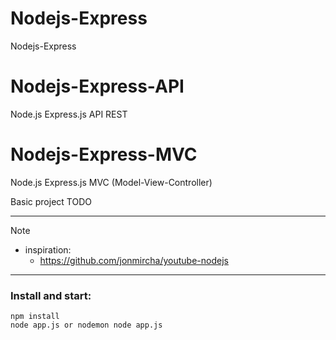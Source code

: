 # Nodejs-Express
Nodejs-Express

# Nodejs-Express-API
Node.js Express.js API REST

# Nodejs-Express-MVC
Node.js Express.js MVC (Model-View-Controller)

Basic project TODO
***
> [!NOTE]
> - inspiration:
>    - https://github.com/jonmircha/youtube-nodejs

***
### Install and start:

```
npm install
node app.js or nodemon node app.js
```